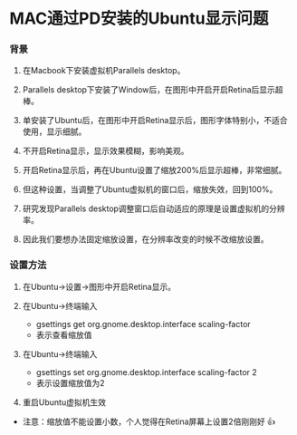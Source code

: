 
# MAC通过PD安装的Ubuntu显示问题

### 背景

1. 在Macbook下安装虚拟机Parallels desktop。

2. Parallels desktop下安装了Window后，在图形中开启开启Retina后显示超棒。

3. 单安装了Ubuntu后，在图形中开启Retina显示后，图形字体特别小，不适合使用，显示细腻。

4. 不开启Retina显示，显示效果模糊，影响美观。

5. 开启Retina显示后，再在Ubuntu设置了缩放200%后显示超棒，非常细腻。

6. 但这种设置，当调整了Ubuntu虚拟机的窗口后，缩放失效，回到100%。

7. 研究发现Parallels desktop调整窗口后自动适应的原理是设置虚拟机的分辨率。

8. 因此我们要想办法固定缩放设置，在分辨率改变的时候不改缩放设置。

### 设置方法
1. 在Ubuntu->设置->图形中开启Retina显示。

2. 在Ubuntu->终端输入    
	- gsettings get org.gnome.desktop.interface scaling-factor
	- 表示查看缩放值

3. 在Ubuntu->终端输入    
	- gsettings set org.gnome.desktop.interface scaling-factor 2
	- 表示设置缩放值为2

4. 重启Ubuntu虚拟机生效

- 注意：缩放值不能设置小数，个人觉得在Retina屏幕上设置2倍刚刚好 👍
